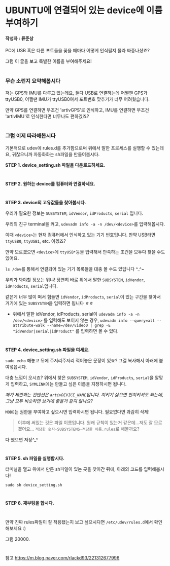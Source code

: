 UBUNTU에 연결되어 있는 device에 이름 부여하기
==========================================

#### 작성자 : 류준상


PC에 USB 혹은 다른 포트들을 꽂을 때마다 어떻게 인식될지 몰라 짜증나셨죠?

그럼 이 글을 보고 특별한 이름을 부여해주세요!
#
### 무슨 소린지 요약해봅시다

저는 GPS와 IMU를 다루고 있는데요, 둘다 USB로 연결하는데 어쩔땐 GPS가 ttyUSB0, 어쩔땐 IMU가 ttyUSB0여서 포트번호 맞추기가 너무 어려웠습니다.

만약 GPS를 연결하면 무조건 'artivGPS'로 인식하고, IMU를 연결하면 무조건 'artivIMU'로 인식한다면 너무나도 편하겠죠?
#
### 그럼 이제 따라해봅시다

기본적으로 udev에 rules.d를 추가함으로써 위에서 말한 프로세스를 실행할 수 있는데요, 귀찮으니까 자동화화는 sh파일을 만들어봅시다.

**STEP 1. device_setting.sh 파일을 다운로드하세요.**
#
**STEP 2. 원하는 device를 컴퓨터와 연결하세요.**
#
**STEP 3. device의 고유값들을 찾아봅시다.**

우리가 필요한 정보는 ```SUBSYSTEM```, ```idVendor```, ```idProducts```, ```serial``` 입니다.

우리의 친구 terminal을 켜고, ```udevadm info -a -n /dev/<device>```를 입력해봅시다.

이때 ```<device>```는 현재 컴퓨터에서 인식하고 있는 기기 번호입니다. 만약 USB라면 ```ttyUSB0```, ```ttyUSB1```, etc. 이겠죠?

만약 모르겠으면 ```<device>```에 ```ttyUSB*```등을 입력해서 만족하는 조건을 모두다 찾을 수도 있어요.

```ls /dev```를 통해서 연결되어 있는 기기 목록들을 대충 볼 수도 있답니다 ^_^~

우리가 봐야할 정보는 뭐냐! 당연히 바로 위에서 말한 ```SUBSYSTEM```, ```idVendor```, ```idProducts```, ```serial```입니다.

같은게 너무 많이 떠서 힘들면 ```idVendor```, ```idProducts```, ```serial```이 있는 구간을 찾아서 거기에 있는 ```SUBSYSTEM```을 입력하면 됩니다 ㅎㅎ

* 위에서 말한 idVendor, idProducts, serial이 ```udevadm info -a -n /dev/<device>``` 를 입력해도 보이지 않는 경우, ```udevadm info --query=all --attribute-walk --name=/dev/video0 | grep -E "idVendor|serial|idProduct"``` 를 입력하면 볼 수 있다.
#
**STEP 4. device_setting.sh 파일을 여세요.**

```sudo echo``` 해놓고 뒤에 주저리주저리 적어놓은 문장이 있죠? 그걸 복사해서 아래에 붙여넣읍시다.

대충 느낌이 오시죠? 위에서 찾은 ```SUBSYSTEM```, ```idVendor```, ```idProducts```, ```serial```을 알맞게 입력하고, ```SYMLINK```에는 만들고 싶은 이름을 지정하시면 됩니다.

*제가 제안하는 컨벤션은 ```artivDEVICE_NAME```입니다. 지키기 싫으면 안지켜셔도 되는데, 그냥 모두 비슷하면 보기에 좋을거 같지 않나요?*

```MODE```는 권한을 부여하고 싶으시면 입력하시면 됩니다. 필요없다면 과감히 삭제!

> 이후에 써있는 것은 파일 이름입니다. 원래 규칙이 있는거 같은데...저도 잘 모르겠어요... ```적당한 숫자-SUBSYSTEMS-적당한 이름.rules```로 해볼까요?

다 했으면 저장^_^
#
**STEP 5. sh 파일을 실행합시다.**

터미널을 열고 위에서 만든 sh파일이 있는 곳을 찾아간 뒤에, 아래의 코드를 입력해봅시다!

```sudo sh device_setting.sh```
#
**STEP 6. 재부팅을 합시다.**
#
만약 진짜 rules파일이 잘 적용됐는지 보고 싶으시다면 ```/etc/udev/rules.d```에서 확인해보세요 :)

그럼 20000.
#
참고
<https://m.blog.naver.com/rlackd93/221312677996>
